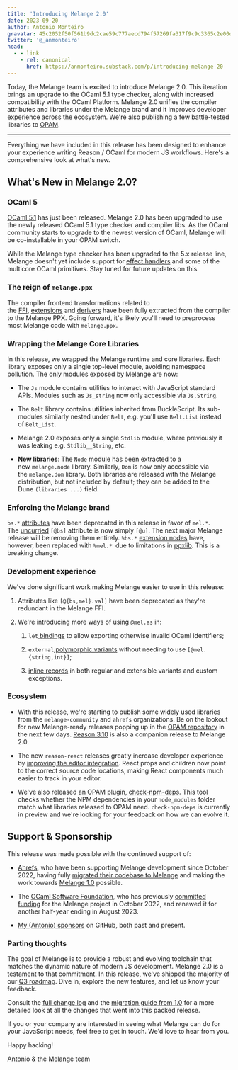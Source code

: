 ```yaml
---
title: 'Introducing Melange 2.0'
date: 2023-09-20
author: Antonio Monteiro
gravatar: 45c2052f50f561b9dc2cae59c777aecd794f57269fa317f9c9c3365c2e00d16f
twitter: '@_anmonteiro'
head:
  - - link
    - rel: canonical
      href: https://anmonteiro.substack.com/p/introducing-melange-20
---
```


Today, the Melange team is excited to introduce Melange 2.0. This iteration
brings an upgrade to the OCaml 5.1 type checker, along with increased
compatibility with the OCaml Platform. Melange 2.0 unifies the compiler
attributes and libraries under the Melange brand and it improves developer
experience across the ecosystem. We're also publishing a few battle-tested
libraries to [OPAM](https://github.com/ocaml/opam-repository).

---

Everything we have included in this release has been designed to enhance your
experience writing Reason / OCaml for modern JS workflows. Here's a
comprehensive look at what's new.

## **What's New in Melange 2.0?**

### OCaml 5

[OCaml 5.1](https://discuss.ocaml.org/t/ocaml-5-1-0-released/13021) has just
been released. Melange 2.0 has been upgraded to use the newly released OCaml 5.1
type checker and compiler libs. As the OCaml community starts to upgrade to the
newest version of OCaml, Melange will be co-installable in your OPAM switch.

While the Melange type checker has been upgraded to the 5.x release line,
Melange doesn't yet include support for [effect
handlers](https://v2.ocaml.org/manual/effects.html) and some of the multicore
OCaml primitives. Stay tuned for future updates on this.

### The reign of `melange.ppx`

The compiler frontend transformations related to
the [FFI](https://en.wikipedia.org/wiki/Foreign_function_interface), [extensions](https://melange.re/v2.0.0/communicate-with-javascript/#list-of-attributes-and-extension-nodes) and [derivers](https://melange.re/v2.0.0/communicate-with-javascript/#generate-getters-setters-and-constructors) have
been fully extracted from the compiler to the Melange PPX. Going forward, it's
likely you'll need to preprocess most Melange code with `melange.ppx`.

### Wrapping the Melange Core Libraries

In this release, we wrapped the Melange runtime and core libraries. Each library
exposes only a single top-level module, avoiding namespace pollution. The only
modules exposed by Melange are now:

- The `Js` module contains utilities to interact with JavaScript standard APIs.
  Modules such as `Js_string` now only accessible via `Js.String`.

- The `Belt` library contains utilities inherited from BuckleScript. Its
  sub-modules similarly nested under `Belt`, e.g. you'll use `Belt.List` instead
  of `Belt_List`.

- Melange 2.0 exposes only a single `Stdlib` module, where previously it was
  leaking e.g. `Stdlib__String`, etc.

- **New libraries**: The `Node` module has been extracted to a
  new `melange.node` library. Similarly, `Dom` is now only accessible via
  the `melange.dom` library. Both libraries are released with the Melange
  distribution, but not included by default; they can be added to the
  Dune `(libraries ...)` field.

### Enforcing the Melange brand

`bs.*` [attributes](https://melange.re/v2.0.0/communicate-with-javascript/#attributes) have
been deprecated in this release in favor of `mel.*`.
The [uncurried](https://melange.re/v2.0.0/communicate-with-javascript/#binding-to-callbacks) `[@bs]` attribute
is now simply `[@u]`. The next major Melange release will be removing them
entirely. `%bs.*` [extension
nodes](https://melange.re/v2.0.0/communicate-with-javascript/#extension-nodes) have,
however, been replaced with `%mel.* `due to limitations
in [ppxlib](https://github.com/ocaml-ppx/ppxlib). This is a breaking change.

### Development experience

We've done significant work making Melange easier to use in this release:

1.  Attributes like `[@{bs,mel}.val]` have been deprecated as they're redundant
    in the Melange FFI.

2.  We're introducing more ways of using `@mel.as` in:

    1.  `let`[ bindings](https://github.com/melange-re/melange/pull/714) to
        allow exporting otherwise invalid OCaml identifiers;

    2.  `external`[ polymorphic
        variants](https://github.com/melange-re/melange/pull/722) without
        needing to use `[@mel.{string,int}]`;

    3.  [inline records](https://github.com/melange-re/melange/pull/732) in both
        regular and extensible variants and custom exceptions.

### Ecosystem

- With this release, we're starting to publish some widely used libraries from
  the `melange-community` and `ahrefs` organizations. Be on the lookout for new
  Melange-ready releases popping up in the [OPAM
  repository](https://github.com/ocaml/opam-repository) in the next few
  days. [Reason 3.10](https://github.com/ocaml/opam-repository/pull/24396) is
  also a companion release to Melange 2.0.

- The new `reason-react` releases greatly increase developer experience
  by [improving the editor
  integration](https://github.com/reasonml/reason-react/pull/748). React props
  and children now point to the correct source code locations, making React
  components much easier to track in your editor.

- We've also released an OPAM
  plugin, [check-npm-deps](https://github.com/jchavarri/opam-check-npm-deps/).
  This tool checks whether the NPM dependencies in your `node_modules` folder
  match what libraries released to OPAM need. `check-npm-deps` is currently in
  preview and we're looking for your feedback on how we can evolve it.

## **Support & Sponsorship**

This release was made possible with the continued support of:

- [Ahrefs](https://ahrefs.com/?utm_source=anmonteiro&utm_medium=email&utm_campaign=melange-hits-v10),
  who have been supporting Melange development since October 2022, having
  fully [migrated their codebase to
  Melange](https://tech.ahrefs.com/ahrefs-is-now-built-with-melange-b14f5ec56df4?utm_source=anmonteiro&utm_medium=email&utm_campaign=melange-hits-v10) and
  making the work towards [Melange
  1.0](https://anmonteiro.substack.com/p/melange-10-is-here) possible.

- The [OCaml Software
  Foundation](https://ocaml-sf.org/?utm_source=anmonteiro&utm_medium=email&utm_campaign=melange-hits-v10),
  who has previously [committed
  funding](https://twitter.com/_anmonteiro/status/1589044352479035393?utm_source=anmonteiro&utm_medium=email&utm_campaign=melange-hits-v10) for
  the Melange project in October 2022, and renewed it for another half-year
  ending in August 2023.

- [My (Antonio)
  sponsors](https://github.com/sponsors/anmonteiro/?utm_source=anmonteiro&utm_medium=email&utm_campaign=melange-hits-v10) on
  GitHub, both past and present.

### Parting thoughts

The goal of Melange is to provide a robust and evolving toolchain that matches
the dynamic nature of modern JS development. Melange 2.0 is a testament to that
commitment. In this release, we've shipped the majority of our [Q3
roadmap](https://docs.google.com/document/d/1UhanM28sOAmS3NI4q4BJBeoCX0SdBMqUIq0rofdpOfU).
Dive in, explore the new features, and let us know your feedback.

Consult the [full change
log](https://github.com/melange-re/melange/blob/main/Changes.md#200-2023-09-13) and
the [migration guide from
1.0](https://melange.re/v2.0.0/how-to-guides/#to-v2-from-v1) for a more detailed
look at all the changes that went into this packed release.

If you or your company are interested in seeing what Melange can do for your
JavaScript needs, feel free to get in touch. We'd love to hear from you.

Happy hacking!

Antonio & the Melange team
